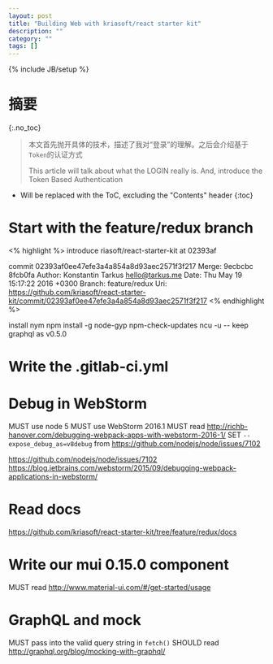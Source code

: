 ```yaml
---
layout: post
title: "Building Web with kriasoft/react starter kit"
description: ""
category: ""
tags: []
---
```

{% include JB/setup %}

# 摘要
{:.no_toc}

> 本文首先抛开具体的技术，描述了我对“登录”的理解。之后会介绍基于`Token`的认证方式
>
> This article will talk about what the LOGIN really is. And,
> introduce the Token Based Authentication

<!--more-->

* Will be replaced with the ToC, excluding the "Contents" header
{:toc}

# Start with the feature/redux branch

<% highlight %>
introduce riasoft/react-starter-kit at 02393af

commit 02393af0ee47efe3a4a854a8d93aec2571f3f217
Merge: 9ecbcbc 8fcb0fa
Author: Konstantin Tarkus <hello@tarkus.me>
Date:   Thu May 19 15:17:22 2016 +0300
Branch: feature/redux
Uri: https://github.com/kriasoft/react-starter-kit/commit/02393af0ee47efe3a4a854a8d93aec2571f3f217
<% endhighlight %>

install nym
npm install -g node-gyp npm-check-updates
ncu -u
-- keep graphql as v0.5.0

# Write the .gitlab-ci.yml

# Debug in WebStorm

MUST use node 5
MUST use WebStorm 2016.1
MUST read http://richb-hanover.com/debugging-webpack-apps-with-webstorm-2016-1/
SET `--expose_debug_as=v8debug` from https://github.com/nodejs/node/issues/7102


https://github.com/nodejs/node/issues/7102
https://blog.jetbrains.com/webstorm/2015/09/debugging-webpack-applications-in-webstorm/

# Read docs
https://github.com/kriasoft/react-starter-kit/tree/feature/redux/docs

# Write our mui 0.15.0 component

MUST read http://www.material-ui.com/#/get-started/usage

# GraphQL and mock

MUST pass into the valid query string in `fetch()`
SHOULD read http://graphql.org/blog/mocking-with-graphql/
